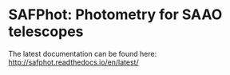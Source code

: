 # SAFPhot: Photometry for SAAO telescopes

The latest documentation can be found here:
http://safphot.readthedocs.io/en/latest/ 
